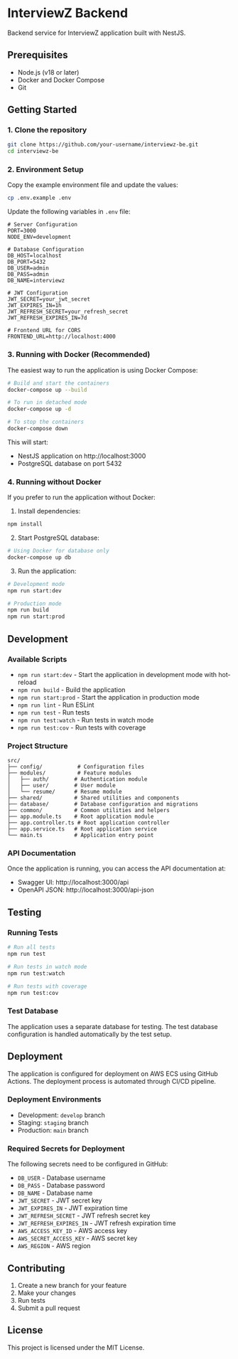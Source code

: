 # InterviewZ Backend

Backend service for InterviewZ application built with NestJS.

## Prerequisites

- Node.js (v18 or later)
- Docker and Docker Compose
- Git

## Getting Started

### 1. Clone the repository

```bash
git clone https://github.com/your-username/interviewz-be.git
cd interviewz-be
```

### 2. Environment Setup

Copy the example environment file and update the values:

```bash
cp .env.example .env
```

Update the following variables in `.env` file:

```env
# Server Configuration
PORT=3000
NODE_ENV=development

# Database Configuration
DB_HOST=localhost
DB_PORT=5432
DB_USER=admin
DB_PASS=admin
DB_NAME=interviewz

# JWT Configuration
JWT_SECRET=your_jwt_secret
JWT_EXPIRES_IN=1h
JWT_REFRESH_SECRET=your_refresh_secret
JWT_REFRESH_EXPIRES_IN=7d

# Frontend URL for CORS
FRONTEND_URL=http://localhost:4000
```

### 3. Running with Docker (Recommended)

The easiest way to run the application is using Docker Compose:

```bash
# Build and start the containers
docker-compose up --build

# To run in detached mode
docker-compose up -d

# To stop the containers
docker-compose down
```

This will start:
- NestJS application on http://localhost:3000
- PostgreSQL database on port 5432

### 4. Running without Docker

If you prefer to run the application without Docker:

1. Install dependencies:
```bash
npm install
```

2. Start PostgreSQL database:
```bash
# Using Docker for database only
docker-compose up db
```

3. Run the application:
```bash
# Development mode
npm run start:dev

# Production mode
npm run build
npm run start:prod
```

## Development

### Available Scripts

- `npm run start:dev` - Start the application in development mode with hot-reload
- `npm run build` - Build the application
- `npm run start:prod` - Start the application in production mode
- `npm run lint` - Run ESLint
- `npm run test` - Run tests
- `npm run test:watch` - Run tests in watch mode
- `npm run test:cov` - Run tests with coverage

### Project Structure

```
src/
├── config/           # Configuration files
├── modules/          # Feature modules
│   ├── auth/        # Authentication module
│   ├── user/        # User module
│   └── resume/      # Resume module
├── shared/          # Shared utilities and components
├── database/        # Database configuration and migrations
├── common/          # Common utilities and helpers
├── app.module.ts    # Root application module
├── app.controller.ts # Root application controller
├── app.service.ts   # Root application service
└── main.ts          # Application entry point
```

### API Documentation

Once the application is running, you can access the API documentation at:
- Swagger UI: http://localhost:3000/api
- OpenAPI JSON: http://localhost:3000/api-json

## Testing

### Running Tests

```bash
# Run all tests
npm run test

# Run tests in watch mode
npm run test:watch

# Run tests with coverage
npm run test:cov
```

### Test Database

The application uses a separate database for testing. The test database configuration is handled automatically by the test setup.

## Deployment

The application is configured for deployment on AWS ECS using GitHub Actions. The deployment process is automated through CI/CD pipeline.

### Deployment Environments

- Development: `develop` branch
- Staging: `staging` branch
- Production: `main` branch

### Required Secrets for Deployment

The following secrets need to be configured in GitHub:

- `DB_USER` - Database username
- `DB_PASS` - Database password
- `DB_NAME` - Database name
- `JWT_SECRET` - JWT secret key
- `JWT_EXPIRES_IN` - JWT expiration time
- `JWT_REFRESH_SECRET` - JWT refresh secret key
- `JWT_REFRESH_EXPIRES_IN` - JWT refresh expiration time
- `AWS_ACCESS_KEY_ID` - AWS access key
- `AWS_SECRET_ACCESS_KEY` - AWS secret key
- `AWS_REGION` - AWS region

## Contributing

1. Create a new branch for your feature
2. Make your changes
3. Run tests
4. Submit a pull request

## License

This project is licensed under the MIT License.
